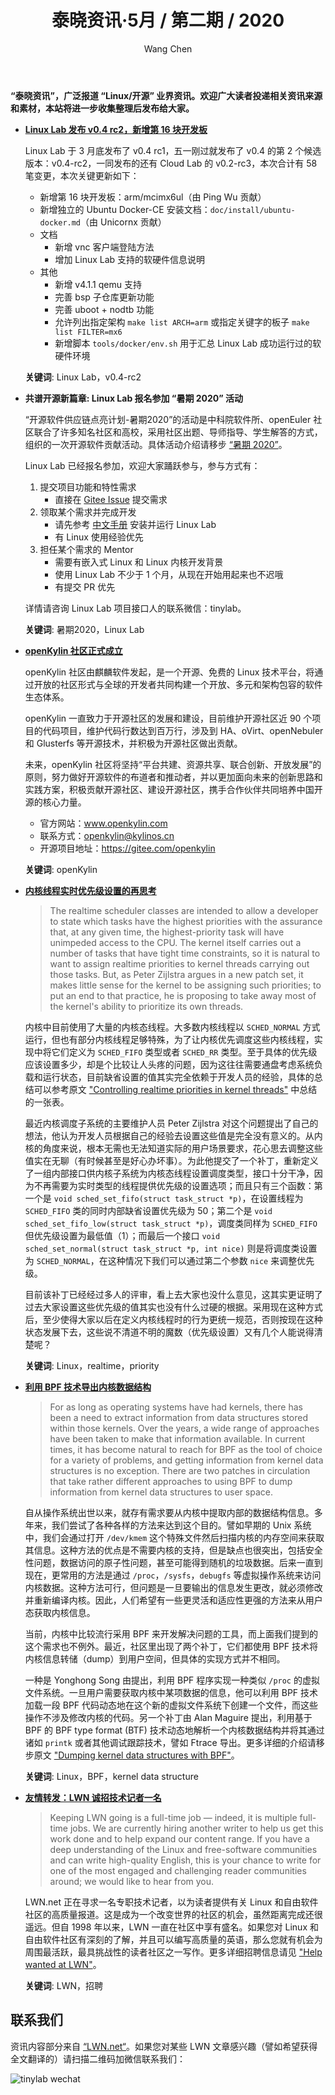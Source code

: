 ﻿---
title: 泰晓资讯·5月 / 第二期 / 2020
author: 'Wang Chen'
group: news
draft: false
top: false
album: 泰晓资讯
layout: weekly
license: "cc-by-nc-nd-4.0"
permalink: /tinylab-weekly-05-2nd-2020/
tags:
  - Linux
  - Linux Lab
  - 暑期2020
  - openKylin
  - realtime
  - priority
  - BPF
  - kernel data structure
  - LWN
  - 招聘
categories:
  - 泰晓资讯
  - 技术动态
  - 行业动向
---

**“泰晓资讯”，广泛报道 “Linux/开源” 业界资讯。欢迎广大读者投递相关资讯来源和素材，本站将进一步收集整理后发布给大家。**

- [**Linux Lab 发布 v0.4 rc2，新增第 16 块开发板**](http://tinylab.org/linux-lab-v04-rc2/)

    Linux Lab 于 3 月底发布了 v0.4 rc1，五一刚过就发布了 v0.4 的第 2 个候选版本：v0.4-rc2，一同发布的还有 Cloud Lab 的 v0.2-rc3，本次合计有 58 笔变更，本次关键更新如下：

    - 新增第 16 块开发板：arm/mcimx6ul（由 Ping Wu 贡献）
    - 新增独立的 Ubuntu Docker-CE 安装文档：`doc/install/ubuntu-docker.md`（由 Unicornx 贡献）
    - 文档
        - 新增 vnc 客户端登陆方法
        - 增加 Linux Lab 支持的软硬件信息说明
    - 其他
        - 新增 v4.1.1 qemu 支持
        - 完善 bsp 子仓库更新功能
        - 完善 uboot + nodtb 功能
        - 允许列出指定架构 `make list ARCH=arm` 或指定关键字的板子 `make list FILTER=mx6`
        - 新增脚本 `tools/docker/env.sh` 用于汇总 Linux Lab 成功运行过的软硬件环境

    **关键词**: Linux Lab，v0.4-rc2

- **共谱开源新篇章: Linux Lab 报名参加 “暑期 2020” 活动**

    “开源软件供应链点亮计划-暑期2020”的活动是中科院软件所、openEuler 社区联合了许多知名社区和高校，采用社区出题、导师指导、学生解答的方式，组织的一次开源软件贡献活动。具体活动介绍请移步 [“暑期 2020”](http://www.cas.cn/rcjy/zs/202004/t20200426_4742468.shtml)。

    Linux Lab 已经报名参加，欢迎大家踊跃参与，参与方式有：

    1. 提交项目功能和特性需求
        * 直接在 [Gitee Issue](https://gitee.com/tinylab/linux-lab/issues/I1G3C4) 提交需求
    2. 领取某个需求并完成开发
        * 请先参考 [中文手册](http://tinylab.org/pdfs/linux-lab-v0.4-rc2-manual-zh.pdf) 安装并运行 Linux Lab
        * 有 Linux 使用经验优先
    3. 担任某个需求的 Mentor
        * 需要有嵌入式 Linux 和 Linux 内核开发背景
        * 使用 Linux Lab 不少于 1 个月，从现在开始用起来也不迟哦
        * 有提交 PR 优先

    详情请咨询 Linux Lab 项目接口人的联系微信：tinylab。

    **关键词**: 暑期2020，Linux Lab

- [**openKylin 社区正式成立**](https://mp.weixin.qq.com/s/AIcLgiHo54jR6VupxKdm5A)

    openKylin 社区由麒麟软件发起，是一个开源、免费的 Linux 技术平台，将通过开放的社区形式与全球的开发者共同构建一个开放、多元和架构包容的软件生态体系。
    
    openKylin 一直致力于开源社区的发展和建设，目前维护开源社区近 90 个项目的代码项目，维护代码行数达到百万行，涉及到 HA、oVirt、openNebuler 和 Glusterfs 等开源技术，并积极为开源社区做出贡献。
    
    未来，openKylin 社区将坚持“平台共建、资源共享、联合创新、开放发展”的原则，努力做好开源软件的布道者和推动者，并以更加面向未来的创新思路和实践方案，积极贡献开源社区、建设开源社区，携手合作伙伴共同培养中国开源的核心力量。
    
    - 官方网站：www.openkylin.com
    - 联系方式：openkylin@kylinos.cn
    - 开源项目地址：https://gitee.com/openkylin
    
    **关键词**: openKylin

- [**内核线程实时优先级设置的再思考**](https://lwn.net/Articles/818388/)

    > The realtime scheduler classes are intended to allow a developer to state which tasks have the highest priorities with the assurance that, at any given time, the highest-priority task will have unimpeded access to the CPU. The kernel itself carries out a number of tasks that have tight time constraints, so it is natural to want to assign realtime priorities to kernel threads carrying out those tasks. But, as Peter Zijlstra argues in a new patch set, it makes little sense for the kernel to be assigning such priorities; to put an end to that practice, he is proposing to take away most of the kernel's ability to prioritize its own threads.

    内核中目前使用了大量的内核态线程。大多数内核线程以 `SCHED_NORMAL` 方式运行，但也有部分内核线程足够特殊，为了让内核优先调度这些内核线程，实现中将它们定义为 `SCHED_FIFO` 类型或者 `SCHED_RR` 类型。至于具体的优先级应该设置多少，却是个比较让人头疼的问题，因为这往往需要通盘考虑系统负载和运行状态，目前缺省设置的值其实完全依赖于开发人员的经验，具体的总结可以参考原文 ["Controlling realtime priorities in kernel threads"](https://lwn.net/Articles/818388/) 中总结的一张表。

    最近内核调度子系统的主要维护人员 Peter Zijlstra 对这个问题提出了自己的想法，他认为开发人员根据自己的经验去设置这些值是完全没有意义的。从内核的角度来说，根本无需也无法知道实际的用户场景要求，花心思去调整这些值实在无聊（有时候甚至是好心办坏事）。为此他提交了一个补丁，重新定义了一组内部接口供内核子系统为内核态线程设置调度类型，接口十分干净，因为不再需要为实时类型的线程提供优先级的设置选项；而且只有三个函数：第一个是 `void sched_set_fifo(struct task_struct *p)`，在设置线程为 `SCHED_FIFO` 类的同时内部缺省设置优先级为 50；第二个是 `void sched_set_fifo_low(struct task_struct *p)`，调度类同样为 `SCHED_FIFO` 但优先级设置为最低值（1）；而最后一个接口 `void sched_set_normal(struct task_struct *p, int nice)` 则是将调度类设置为 `SCHED_NORMAL`，在这种情况下我们可以通过第二个参数 `nice` 来调整优先级。

    目前该补丁已经经过多人的评审，看上去大家也没什么意见，这其实更证明了过去大家设置这些优先级的值其实也没有什么过硬的根据。采用现在这种方式后，至少使得大家以后在定义内核线程时的行为更统一规范，否则按现在这种状态发展下去，这些说不清道不明的魔数（优先级设置）又有几个人能说得清楚呢？

    **关键词**: Linux，realtime，priority

- [**利用 BPF 技术导出内核数据结构**](https://lwn.net/Articles/818714/)

    > For as long as operating systems have had kernels, there has been a need to extract information from data structures stored within those kernels. Over the years, a wide range of approaches have been taken to make that information available. In current times, it has become natural to reach for BPF as the tool of choice for a variety of problems, and getting information from kernel data structures is no exception. There are two patches in circulation that take rather different approaches to using BPF to dump information from kernel data structures to user space.

    自从操作系统出世以来，就存有需求要从内核中提取内部的数据结构信息。多年来，我们尝试了各种各样的方法来达到这个目的。譬如早期的 Unix 系统中，我们会通过打开 `/dev/kmem` 这个特殊文件然后扫描内核的内存空间来获取其信息。这种方法的优点是不需要内核的支持，但是缺点也很突出，包括安全性问题，数据访问的原子性问题，甚至可能得到随机的垃圾数据。后来一直到现在，更常用的方法是通过 `/proc`，`/sysfs`，`debugfs` 等虚拟操作系统来访问内核数据。这种方法可行，但问题是一旦要输出的信息发生更改，就必须修改并重新编译内核。因此，人们希望有一些更灵活和适应性更强的方法来从用户态获取内核信息。

    当前，内核中比较流行采用 BPF 来开发解决问题的工具，而上面我们提到的这个需求也不例外。最近，社区里出现了两个补丁，它们都使用 BPF 技术将内核信息转储（dump）到用户空间，但具体的实现方式并不相同。

    一种是 Yonghong Song 由提出，利用 BPF 程序实现一种类似 `/proc` 的虚拟文件系统。一旦用户需要获取内核中某项数据的信息，他可以利用 BPF 技术加载一段 BPF 代码动态地在这个新的虚拟文件系统下创建一个文件，而这些操作不涉及修改内核的代码。另一个补丁由 Alan Maguire 提出，利用基于 BPF 的 BPF type format (BTF) 技术动态地解析一个内核数据结构并将其通过诸如 `printk` 或者其他调试跟踪技术，譬如 Ftrace 导出。更多详细的介绍请移步原文 ["Dumping kernel data structures with BPF"](https://lwn.net/Articles/818714/)。

    **关键词**: Linux，BPF，kernel data structure

- [**友情转发：LWN 诚招技术记者一名**](https://lwn.net/Articles/818609/)

    > Keeping LWN going is a full-time job — indeed, it is multiple full-time jobs. We are currently hiring another writer to help us get this work done and to help expand our content range. If you have a deep understanding of the Linux and free-software communities and can write high-quality English, this is your chance to write for one of the most engaged and challenging reader communities around; we would like to hear from you.

    LWN.net 正在寻求一名专职技术记者，以为读者提供有关 Linux 和自由软件社区的高质量报道。这是成为一个改变世界的社区的机会，虽然距离完成还很遥远。但自 1998 年以来，LWN 一直在社区中享有盛名。如果您对 Linux 和自由软件社区有深刻的了解，并且可以编写高质量的英语，那么您就有机会为周围最活跃，最具挑战性的读者社区之一写作。更多详细招聘信息请见 ["Help wanted at LWN"](https://lwn.net/Articles/818609/)。

    **关键词**: LWN，招聘

## 联系我们

资讯内容部分来自 [“LWN.net“](https://lwn.net/)。如果您对某些 LWN 文章感兴趣（譬如希望获得全文翻译的）请扫描二维码加微信联系我们：

![tinylab wechat](/images/wechat/tinylab.jpg)
